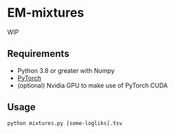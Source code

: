 # EM-mixtures

WIP

## Requirements

- Python 3.8 or greater with Numpy
- [PyTorch](https://pytorch.org/get-started/locally/)
- (optional) Nvidia GPU to make use of PyTorch CUDA

## Usage

`python mixtures.py [some-logliks].tsv`
